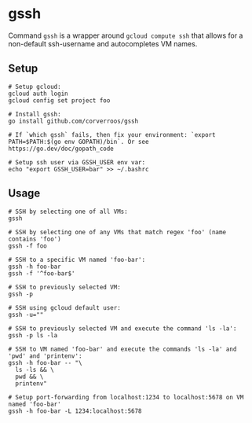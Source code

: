 # gssh

Command `gssh` is a wrapper around `gcloud compute ssh` that allows for a non-default ssh-username
and autocompletes VM names. 

## Setup

```shell
# Setup gcloud:
gcloud auth login
gcloud config set project foo

# Install gssh:
go install github.com/corverroos/gssh

# If `which gssh` fails, then fix your environment: `export PATH=$PATH:$(go env GOPATH)/bin`. Or see https://go.dev/doc/gopath_code

# Setup ssh user via GSSH_USER env var:
echo "export GSSH_USER=bar" >> ~/.bashrc
```

## Usage

```shell
# SSH by selecting one of all VMs:
gssh

# SSH by selecting one of any VMs that match regex 'foo' (name contains 'foo')
gssh -f foo

# SSH to a specific VM named 'foo-bar':
gssh -h foo-bar
gssh -f '^foo-bar$'

# SSH to previously selected VM:
gssh -p

# SSH using gcloud default user:
gssh -u=""

# SSH to previously selected VM and execute the command 'ls -la':
gssh -p ls -la

# SSH to VM named 'foo-bar' and execute the commands 'ls -la' and 'pwd' and 'printenv':
gssh -h foo-bar -- "\
  ls -ls && \
  pwd && \
  printenv"

# Setup port-forwarding from localhost:1234 to localhost:5678 on VM named 'foo-bar'  
gssh -h foo-bar -L 1234:localhost:5678
```
